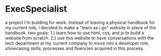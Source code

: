 # ExecSpecialist
a project i'm building for work. instead of leaving a physical handbook for my current role, i decided to make a "learn as i go" website in place of the handbook. two goals: 1.) learn how to use html, css, and js to build a website from scratch. 2.) use this website to have conversations with the tech department at my current company to move into a developer role, showcasing skills, processes and fluencies acquired in this process. 
